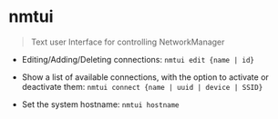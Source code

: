 # nmtui
> Text user Interface for controlling NetworkManager

- Editing/Adding/Deleting connections:
`nmtui edit {name | id}`

- Show a list of available connections, with the option to activate or deactivate them:
`nmtui connect {name | uuid | device | SSID}`

- Set the system hostname:
`nmtui hostname`
